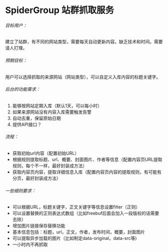 SpiderGroup 站群抓取服务
=============

###### 目标用户：
建立了站群，有不同的网站类型，需要每天自动更新内容。缺乏技术和时间。需要请人打理。

###### 预期目标：
用户可以选择抓取的来源网站（网站类型），可以自定义入库内容的标题关键字。

###### 后台的功能需求：
1. 能够按网站定期入库（默认1天，可以每小时）
2. 如果来源网站没有内容入库需要触发告警
3. 自动去重，保留原始日期
4. 提供API接口？

###### 流程：
* 获取初始url内容（配置初始URL）
* 根据规则提取标题、url、概要、封面图片、作者等信息（配置内容页URL提取规则，每个不一样，最好封装成方法）
* 获取内容页内容，提取详细信息入库（配置内容页内容的提取规则，有可能有分页，最好封装成方法）

###### 一些细则要求：
* 可以根据URL，标题关键字，正文关键字等信息设置filter（正则）
* 可以设置替换的正则表达式数组（比如freebuf后面会加入一段版权的话需要去除）
* 增加图片链接保存替换功能
* 基本信息包括：标题，url，正文，作者，发布时间，概要，封面图片
* 可以提取异步加载的图片（比如制定data-original，data-src等)
* 一小时内不再抓取
